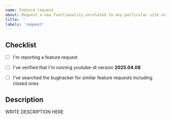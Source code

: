 ```yaml
---
name: Feature request
about: Request a new functionality unrelated to any particular site or extractor
title: ''
labels: 'request'
---
```


<!--

######################################################################
  WARNING!
  IGNORING THE FOLLOWING TEMPLATE WILL RESULT IN ISSUE CLOSED AS INCOMPLETE
######################################################################

-->


## Checklist

<!--
Carefully read and work through this check list in order to prevent the most common mistakes and misuse of youtube-dl:
- First of, make sure you are using the latest version of youtube-dl. Run `youtube-dl --version` and ensure your version is 2025.04.08. If it's not, see https://yt-dl.org/update on how to update. Issues with outdated version will be REJECTED.
- Search the bugtracker for similar feature requests: http://yt-dl.org/search-issues. DO NOT post duplicates.
- Finally, put x into all relevant boxes (like this [x])
-->

- [ ] I'm reporting a feature request
- [ ] I've verified that I'm running youtube-dl version **2025.04.08**
- [ ] I've searched the bugtracker for similar feature requests including closed ones


## Description

<!--
Provide an explanation of your issue in an arbitrary form. Please make sure the description is worded well enough to be understood, see https://github.com/ytdl-org/youtube-dl#is-the-description-of-the-issue-itself-sufficient. Provide any additional information, suggested solution and as much context and examples as possible.
-->

WRITE DESCRIPTION HERE
